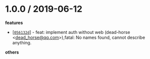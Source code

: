 
1.0.0 / 2019-06-12
==================

**features**
  * [[`056132d`](http://github.com/yuque/auth/commit/056132dad9ffb546932dd64b35a34a11ee5f6215)] - feat: implement auth without web (dead-horse <<dead_horse@qq.com>>),fatal: No names found, cannot describe anything.

**others**

